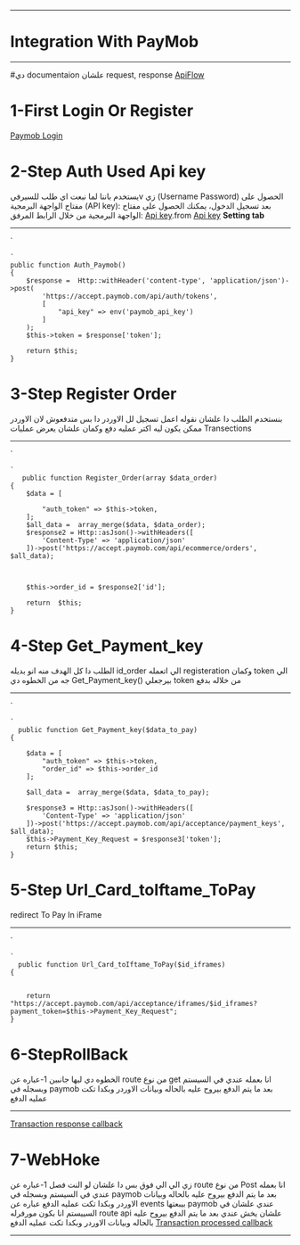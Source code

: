 
***
# **Integration With PayMob**
***
#دي documentaion علشان request, response [ApiFlow](https://docs.paymob.com/docs/accept-standard-redirect)



# 1-First Login Or Register
[Paymob Login](https://accept.paymob.com/portal2/en/login)
# 2-Step Auth Used Api key
يستخدم باننا لما نبعت اي طلب للسيرفيv زي (Username Password) الحصول على مفتاح الواجهة البرمجية (API key): بعد تسجيل الدخول، يمكنك الحصول على مفتاح الواجهة البرمجية من خلال الرابط المرفق: [Api key](https://accept.paymob.com/portal2/en/settings).from [Api key](https://accept.paymob.com/portal2/en/settings) **Setting tab**



***

`

    `
    public function Auth_Paymob()
    {
        $response =  Http::withHeader('content-type', 'application/json')->post(
            'https://accept.paymob.com/api/auth/tokens',
            [
                "api_key" => env('paymob_api_key')
            ]
        );
        $this->token = $response['token'];

        return $this;
    }


# 3-Step Register Order 
 بنستخدم الطلب دا علشان نقوله اعمل تسجيل لل الاوردر دا بس متدفعوش لان الاوردر ممكن يكون ليه اكتر عمليه دفع وكمان علشان يعرض عمليات Transections



***

`

    `
       public function Register_Order(array $data_order)
    {
        $data = [

            "auth_token" => $this->token,
        ];
        $all_data =  array_merge($data, $data_order);
        $response2 = Http::asJson()->withHeaders([
            'Content-Type' => 'application/json'
        ])->post('https://accept.paymob.com/api/ecommerce/orders', $all_data);



        $this->order_id = $response2['id'];

        return  $this;
    }

# 4-Step Get_Payment_key
الطلب دا كل الهدف منه انو بديله id_order  الي اتعمله registeration وكمان  token  الي جه من الخطوه دي Get_Payment_key() بيرجعلي token  من خلاله بدفع 



***

`

    `
      public function Get_Payment_key($data_to_pay)
    {

        $data = [
            "auth_token" => $this->token,
            "order_id" => $this->order_id
        ];

        $all_data =  array_merge($data, $data_to_pay);

        $response3 = Http::asJson()->withHeaders([
            'Content-Type' => 'application/json'
        ])->post('https://accept.paymob.com/api/acceptance/payment_keys', $all_data);
        $this->Payment_Key_Request = $response3['token'];
        return $this;
    }


# 5-Step Url_Card_toIftame_ToPay


redirect To Pay In iFrame

***

`

    `
      public function Url_Card_toIftame_ToPay($id_iframes)
    {


        return "https://accept.paymob.com/api/acceptance/iframes/$id_iframes?payment_token=$this->Payment_Key_Request";
    }


# 6-StepRollBack

الخطوه دي ليها جانبين 
1-عباره عن route  من نوع get  انا بعمله عندي في السيستم وبسجله في paymob   بعد ما يتم الدفع بيروح عليه بالحاله وبيانات الاوردر وبكدا تكت عمليه الدفع 


***
[Transaction response callback](https://accept.paymob.com/portal2/en/PaymentIntegrations)

# 7-WebHoke
زي الي الي فوق بس دا علشان لو النت فصل 
1-عباره عن route  من نوع Post انا بعمله عندي في السيستم وبسجله في paymob   بعد ما يتم الدفع بيروح عليه بالحاله وبيانات الاوردر وبكدا تكت عمليه الدفع  عباره عن events  بيبعتها paymob عندي علشان في السييستم انا بكون مورفرله route api  علشان يخش عندي بعد ما يتم الدفع بيروح عليه بالحاله وبيانات الاوردر وبكدا تكت عمليه الدفع 
[Transaction processed callback](https://accept.paymob.com/portal2/en/PaymentIntegrations)

***
